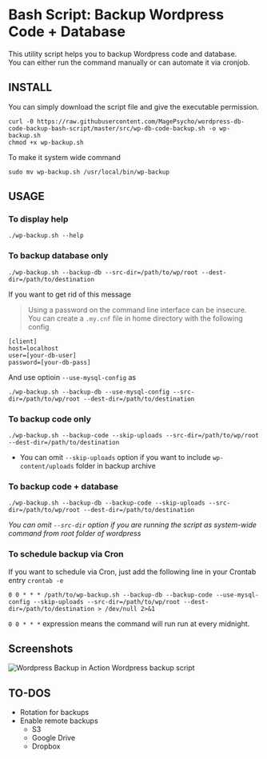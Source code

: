 # Bash Script: Backup Wordpress Code + Database

This utility script helps you to backup Wordpress code and database.   
You can either run the command manually or can automate it via cronjob.


## INSTALL
You can simply download the script file and give the executable permission.
```
curl -0 https://raw.githubusercontent.com/MagePsycho/wordpress-db-code-backup-bash-script/master/src/wp-db-code-backup.sh -o wp-backup.sh
chmod +x wp-backup.sh
```

To make it system wide command
```
sudo mv wp-backup.sh /usr/local/bin/wp-backup
```

## USAGE
### To display help
```
./wp-backup.sh --help
```

### To backup database only
```
./wp-backup.sh --backup-db --src-dir=/path/to/wp/root --dest-dir=/path/to/destination
```
If you want to get rid of this message
> Using a password on the command line interface can be insecure.
You can create a `.my.cnf` file in home directory with the following config
```
[client]
host=localhost
user=[your-db-user]
password=[your-db-pass]
```
And use optioin `--use-mysql-config` as
```
./wp-backup.sh --backup-db --use-mysql-config --src-dir=/path/to/wp/root --dest-dir=/path/to/destination
```

### To backup code only
```
./wp-backup.sh --backup-code --skip-uploads --src-dir=/path/to/wp/root --dest-dir=/path/to/destination
```
- You can omit `--skip-uploads` option if you want to include `wp-content/uploads` folder in backup archive

### To backup code + database
```
./wp-backup.sh --backup-db --backup-code --skip-uploads --src-dir=/path/to/wp/root --dest-dir=/path/to/destination
```

*You can omit `--src-dir` option if you are running the script as system-wide command from root folder of wordpress*

### To schedule backup via Cron
If you want to schedule via Cron, just add the following line in your Crontab entry `crontab -e`
```
0 0 * * * /path/to/wp-backup.sh --backup-db --backup-code --use-mysql-config --skip-uploads --src-dir=/path/to/wp/root --dest-dir=/path/to/destination > /dev/null 2>&1
```
`0 0 * * *` expression means the command will run run at every midnight.

## Screenshots
![Wordpress Backup in Action](https://raw.githubusercontent.com/MagePsycho/wordpress-db-code-backup-bash-script/master/docs/wordpress-backup-script-in-action.gif "Mage2Backup Help")
Wordpress backup script

## TO-DOS
- Rotation for backups
- Enable remote backups
    - S3
    - Google Drive
    - Dropbox

